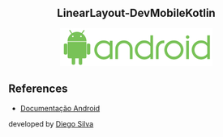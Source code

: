 <center>
    <h2 align="center">LinearLayout-DevMobileKotlin</h2>
</center>
<p align = "center">
<img src="https://github.com/diegobsilva10/LinearLayout-DevMobileKotlin/blob/main/app/src/main/res/drawable-v24/png.png?raw=true" width="300px"/>
</p>


## References

- [Documentação Android](https://developer.android.com/reference/android/widget/LinearLayout?hl=pt-br#summary)

developed by [Diego Silva](https://www.linkedin.com/in/diego-silva-2479711a7/)
